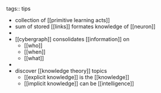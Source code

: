 tags:: tips

- collection of [[primitive learning acts]]
- sum of stored [[links]] formates knowledge of [[neuron]]
-
- [[cybergraph]] consolidates [[information]] on
	- [[who]]
	- [[when]]
	- [[what]]
-
- discover [[knowledge theory]] topics
	- [[explicit knowledge]] is the [[knowledge]]
	- [[implicit knowledge]] can be [[intelligence]]
